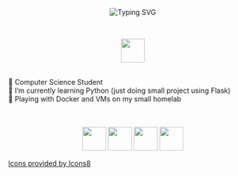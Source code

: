 <!--header / https://github.com/denvercoder1/readme-typing-svg -->

<p align="center"><img src="https://readme-typing-svg.demolab.com?font=Fira+Code&duration=3000&pause=1000&color=7DC92B&center=true&vCenter=true&width=435&lines=Hi%2C+I'm+Maciek" alt="Typing SVG" />
</p><br>
<p align="center">
<img width="48" height="48" src="https://img.icons8.com/fluency/48/clover.png"/>
</p>

<br>
🌱 Computer Science Student<br>
🌱 I’m currently learning Python (just doing small project using Flask)<br>
🌱 Playing with Docker and VMs on my small homelab<br><br><br>

<p align="center">
<img width="48" height="48" src="https://img.icons8.com/fluency/48/c-plus-plus-logo.png"/>
<img width="48" height="48" src="https://img.icons8.com/fluency/48/python.png"/>
<img width="48" height="48" src="https://img.icons8.com/fluency/48/docker.png"/>
<img width="48" height="48" src="https://img.icons8.com/fluency/48/proxmox.png"/>
</p>

<p><a href="https://icons8.com">Icons provided by Icons8<a></p>

<!---
JarnotMaciej/JarnotMaciej is a ✨ special ✨ repository because its `README.md` (this file) appears on your GitHub profile.
You can click the Preview link to take a look at your changes.
--->

